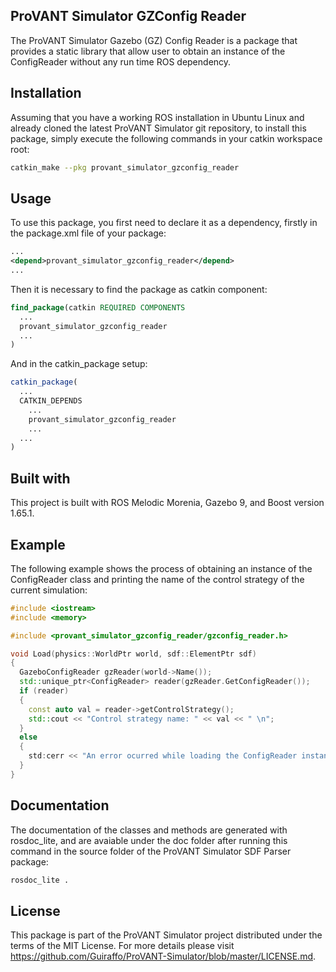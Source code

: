 ## ProVANT Simulator GZConfig Reader

The ProVANT Simulator Gazebo (GZ) Config Reader is a package that provides a static library that allow user to obtain an instance of the ConfigReader without any run time ROS dependency.

## Installation

Assuming that you have a working ROS installation in Ubuntu Linux and already cloned the latest ProVANT Simulator git repository, to install this package, simply execute the following commands in your catkin workspace root:

```bash
catkin_make --pkg provant_simulator_gzconfig_reader
```

## Usage

To use this package, you first need to declare it as a dependency, firstly in the package.xml file of your package:

```xml
...
<depend>provant_simulator_gzconfig_reader</depend>
...
```

Then it is necessary to find the package as catkin component:
```cmake
find_package(catkin REQUIRED COMPONENTS
  ...
  provant_simulator_gzconfig_reader
  ...
)
```

And in the catkin_package setup:
```cmake
catkin_package(
  ...
  CATKIN_DEPENDS
    ...
    provant_simulator_gzconfig_reader
    ...
  ...
)
```

## Built with

This project is built with ROS Melodic Morenia, Gazebo 9, and Boost version 1.65.1.

## Example

The following example shows the process of obtaining an instance of the ConfigReader class and printing the name of the control strategy of the current simulation:
```cpp
#include <iostream>
#include <memory>

#include <provant_simulator_gzconfig_reader/gzconfig_reader.h>

void Load(physics::WorldPtr world, sdf::ElementPtr sdf)
{
  GazeboConfigReader gzReader(world->Name());
  std::unique_ptr<ConfigReader> reader(gzReader.GetConfigReader());
  if (reader)
  {
    const auto val = reader->getControlStrategy();
    std::cout << "Control strategy name: " << val << " \n";
  }
  else
  {
    std:cerr << "An error ocurred while loading the ConfigReader instance.\n";
  }
}
```

## Documentation

The documentation of the classes and methods are generated with rosdoc_lite, and are avaiable under the doc folder after running this command in the source folder of the ProVANT Simulator SDF Parser package:

```bash
rosdoc_lite .
```

## License

This package is part of the ProVANT Simulator project distributed under the terms of the MIT License.
For more details please visit https://github.com/Guiraffo/ProVANT-Simulator/blob/master/LICENSE.md.
